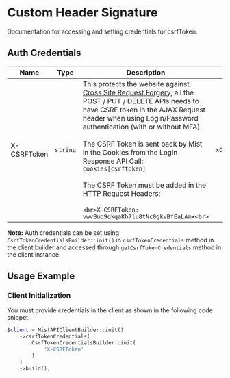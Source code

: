 
# Custom Header Signature



Documentation for accessing and setting credentials for csrfToken.

## Auth Credentials

| Name | Type | Description | Setter | Getter |
|  --- | --- | --- | --- | --- |
| X-CSRFToken | `string` | This protects the website against [Cross Site Request Forgery](http://en.wikipedia.org/wiki/Cross-site_request_forgery), all the POST / PUT / DELETE APIs needs to have CSRF token in the AJAX Request header when using Login/Password authentication (with or without MFA)<br><br>The CSRF Token is sent back by Mist in the Cookies from the Login Response API Call:<br>`cookies[csrftoken]`<br><br>The CSRF Token must be added in the HTTP Request Headers:<br><br>```<br>X-CSRFToken: vwvBuq9qkqaKh7lu8tNc0gkvBfEaLAmx<br>``` | `xCSRFToken` | `getXCSRFToken()` |



**Note:** Auth credentials can be set using `CsrfTokenCredentialsBuilder::init()` in `csrfTokenCredentials` method in the client builder and accessed through `getCsrfTokenCredentials` method in the client instance.

## Usage Example

### Client Initialization

You must provide credentials in the client as shown in the following code snippet.

```php
$client = MistAPIClientBuilder::init()
    ->csrfTokenCredentials(
        CsrfTokenCredentialsBuilder::init(
            'X-CSRFToken'
        )
    )
    ->build();
```



